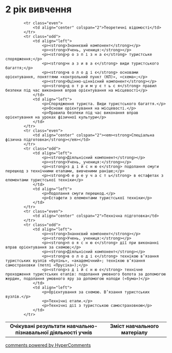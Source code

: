<div id="hypercomments_widget" class="js-hypercomments-widget invisible"></div>

2 рік вивчення
=============================

<table>
  <body>
    <tr>
<td align="center" width="60%"><strong>Очікувані результати навчально-пізнавальної діяльності учнів</strong></td>
<td align="center" width="40%"><strong>Зміст навчального матеріалу</strong></td>
    </tr>

            <tr class="even">
                <td align="center" colspan="2">Теоретичні відомості</td>
            </tr>
            <tr class="odd">
                <td align="left">
                    <p><strong>Знаннєвий компонент</strong></p>
                    <p><strong>Учень, учениця:</strong></p>
                    <p><strong>р о з п і з н а є</strong> туристське спорядження;</p>
                    <p><strong>н а з и в а є</strong> види туристського багаття;</p>
                    <p><strong>в о л о д і є</strong> основами орієнтування, поняттями «контрольний пункт (КП)», «схема»;</p>
                    <p><strong>Оцінно-ціннісний компонент</strong></p>
                    <p><strong>д о т р и м у є т ь с я</strong> правил безпеки під час виконання вправ орієнтування на місцевості</p>
                </td>
                <td align="left">
                    <p>Спорядження туриста. Види туристського багаття.</p>
                    <p>Основи орієнтування на місцевості.</p>
                    <p>Правила безпеки під час виконання вправ орієнтування на уроках фізичної культури</p>
                </td>
            </tr>
            <tr class="even">
                <td align="center" colspan="2"><em><strong>Спеціальна фізична підготовка</strong></em></td>
            </tr>
            <tr class="odd">
                <td align="left">
                    <p><strong>Діяльнісний компонент</strong></p>
                    <p><strong>Учень, учениця:</strong></p>
                    <p><strong>з д і й с н ю є</strong> подолання смуги перешкод з технічними етапами, вивченими раніше;</p>
                    <p><strong>б е р е у ч а с т ь</strong> в естафетах з елементами туристської техніки</p>
                </td>
                <td align="left">
                    <p>Подолання смуги перешкод.</p>
                    <p>Естафети з елементами туристської техніки</p>
                </td>
            </tr>
            <tr class="even">
                <td align="center" colspan="2">Технічна підготовка</td>
            </tr>
            <tr class="odd">
                <td align="left">
                    <p><strong>Знаннєвий компонент</strong></p>
                    <p><strong>Учень, учениця:</strong></p>
                    <p><strong>п о я с н ю є</strong> дії при виконанні вправ орієнтування за схемою;</p>
                    <p><strong>Діяльнісний компонент</strong></p>
                    <p><strong>в о л о д і є</strong> технікою в’язання туристських вузлів «булінь», «академічний»; технікою в’язання самостраховки (петлі «Прусіка»);</p>
                    <p><strong>з д і й с н ю є</strong> технічне проходження туристських етапів: подолання умовного болота за допомогою жердин, подолання умовного яру за допомогою колоди («бума»)</p>
                </td>
                <td align="left">
                    <p>Орієнтування за схемою. В’язання туристських вузлів.</p>
                    <p>Технічні етапи.</p>
                    <p>Технічні дії з туристською самостраховкою</p>
                </td>
            </tr>
  </body>
</table>

<div class="js-hypercomments-container">
    <a href="http://hypercomments.com" class="hc-link" title="comments widget">comments powered by HyperComments</a>
</div>
